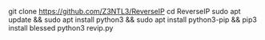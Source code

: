 git clone https://github.com/Z3NTL3/ReverseIP
cd ReverseIP
sudo apt update && sudo apt install python3 && sudo apt install python3-pip && pip3 install blessed
python3 revip.py <url>
